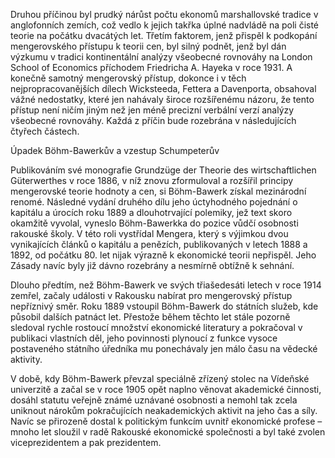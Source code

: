 Druhou příčinou byl prudký nárůst počtu ekonomů marshallovské tradice v anglofonních zemích, což vedlo k jejich takřka úplné nadvládě na poli čisté teorie na počátku dvacátých let. Třetím faktorem, jenž přispěl k podkopání mengerovského přístupu k teorii cen, byl silný podnět, jenž byl dán výzkumu v tradici kontinentální analýzy všeobecné rovnováhy na London School of Economics příchodem Friedricha A. Hayeka v roce 1931. A konečně samotný mengerovský přístup, dokonce i v těch nejpropracovanějších dílech Wicksteeda, Fettera a Davenporta, obsahoval vážné nedostatky, které jen nahávaly široce rozšířenému názoru, že tento přístup není ničím jiným než jen méně precizní verbální verzí analýzy všeobecné rovnováhy. Každá z příčin bude rozebrána v následujících čtyřech částech.

Úpadek Böhm-Bawerkův a vzestup Schumpeterův

Publikováním své monografie Grundzüge der Theorie des wirtschaftlichen Güterwerthes v roce 1886, v níž znovu zformuloval a rozšířil principy mengerovské teorie hodnoty a cen, si Böhm-Bawerk získal mezinárodní renomé. Následné vydání druhého dílu jeho úctyhodného pojednání o kapitálu a úrocích roku 1889 a dlouhotrvající polemiky, jež text skoro okamžitě vyvolal, vyneslo Böhm-Bawerkka do pozice vůdčí osobnosti rakouské školy. V této roli vystřídal Mengera, který s výjimkou dvou vynikajících článků o kapitálu a penězích, publikovaných v letech 1888 a 1892, od počátku 80. let nijak výrazně k ekonomické teorii nepřispěl. Jeho Zásady navíc byly již dávno rozebrány a nesmírně obtížně k sehnání.

Dlouho předtím, než Böhm-Bawerk ve svých třiašedesáti letech v roce 1914 zemřel, začaly události v Rakousku nabírat pro mengerovský přístup nepříznivý směr. Roku 1889 vstoupil Böhm-Bawerk do státních služeb, kde působil dalších patnáct let. Přestože během těchto let stále pozorně sledoval rychle rostoucí množství ekonomické literatury a pokračoval v publikaci vlastních děl, jeho povinnosti plynoucí z funkce vysoce postaveného státního úředníka mu ponechávaly jen málo času na vědecké aktivity.

V době, kdy Böhm-Bawerk převzal speciálně zřízený stolec na Vídeňské univerzitě a začal se v roce 1905 opět naplno věnovat akademické činnosti, dosáhl statutu veřejně známé uznávané osobnosti a nemohl tak zcela uniknout nárokům pokračujících neakademických aktivit na jeho čas a síly. Navíc se přirozeně dostal k politickým funkcím uvnitř ekonomické profese – mnoho let sloužil v radě Rakouské ekonomické společnosti a byl také zvolen viceprezidentem a pak prezidentem.